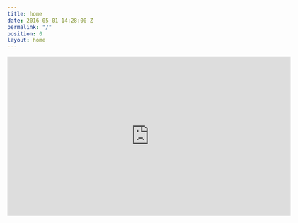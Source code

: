 ```yaml
---
title: home
date: 2016-05-01 14:28:00 Z
permalink: "/"
position: 0
layout: home
---
```

<iframe class="fitvids" src="https://player.vimeo.com/video/113056328?autoplay=1&loop=1&color=ffffff&byline=0&portrait=0" width="640" height="360" frameborder="0" webkitallowfullscreen mozallowfullscreen allowfullscreen></iframe>
